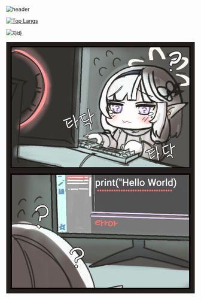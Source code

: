 ![header](https://capsule-render.vercel.app/api?type=Waving&color=auto&height=300&section=header&text=JeongJaeYun&fontSize=90)

[![Top Langs](https://github-readme-stats.vercel.app/api/top-langs/?username=JeongJaeyun99&layout=compact)](https://github.com/JeongJaeyun99/JavaStudy)

![자바](https://img.shields.io/badge/-자바-007396?style=flat&logo=Java&logoColor=ffffff)

<img src='images/himari.jpg'> </img>
